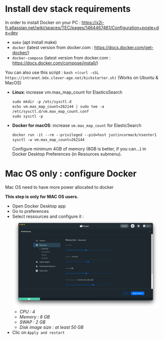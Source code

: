 # Install dev stack requirements

In order to install Docker on your PC : https://x2i-fr.atlassian.net/wiki/spaces/TEC/pages/1464467461/Configuration+poste+de+dev

* `make` (apt install make)
* `docker` (latest version from docker.com : https://docs.docker.com/get-docker/)
* `docker-compose` (latest version from docker.com : https://docs.docker.com/compose/install/)

You can also use this script : `bash <(curl -sSL https://intranet.bdx.clever-age.net/kickstarter.sh)`
(Works on Ubuntu & MacOS)

* **Linux**: increase vm.max_map_count for ElasticsSearch
    ```shell
    sudo mkdir -p /etc/sysctl.d
    echo vm.max_map_count=262144 | sudo tee -a /etc/sysctl.d/vm.max_map_count.conf
    sudo sysctl -p
    ```
* **Docker for macOS**: increase `vm.max_map_count` for ElasticSearch
    ```shell
    docker run -it --rm --privileged --pid=host justincormack/nsenter1
    sysctl -w vm.max_map_count=262144
    ```
    Configure minimum 4GB of memory (8GB is better, if you can...) in Docker Desktop Preferences (in Resources submenu).

# Mac OS only : configure Docker

Mac OS need to have more power allocated to docker

**This step is only for MAC OS users.** 

* Open Docker Desktop app
* Go to preferences
* Select ressources and configure it :
![Docker Desktop Configuration OK](img/docker-desktop-configuration.png)
    * _CPU : 4_
    * _Memory : 8 GB_
    * _SWAP : 2 GB_
    * _Disk image size : at least 50 GB_
* Clic on `Apply and restart`